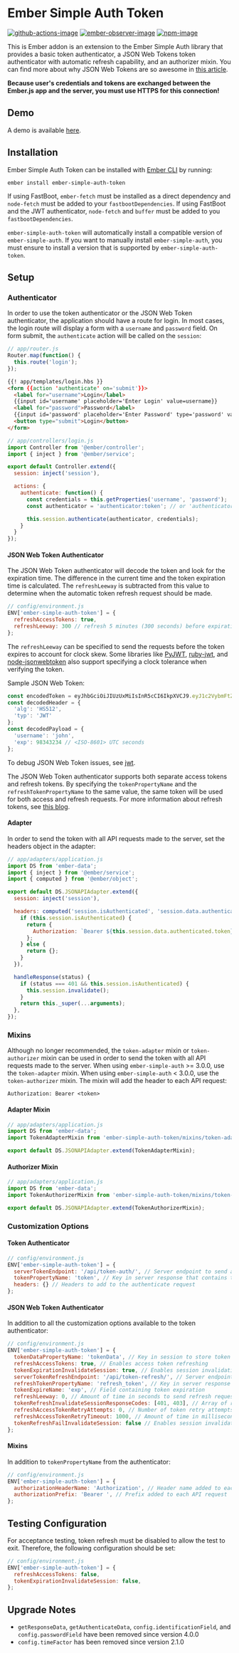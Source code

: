 # Ember Simple Auth Token

[![github-actions-image]][github-actions]
[![ember-observer-image]][ember-observer]
[![npm-image]][npm]

This is Ember addon is an extension to the Ember Simple Auth library that provides a basic token authenticator, a JSON Web Tokens token authenticator with automatic refresh capability, and an authorizer mixin. You can find more about why JSON Web Tokens are so awesome in [this article][medium-jwt].

**Because user's credentials and tokens are exchanged between the Ember.js app and the server, you must use HTTPS for this connection!**

## Demo

A demo is available [here][demo].

## Installation

Ember Simple Auth Token can be installed with [Ember CLI][ember-cli] by running:

```
ember install ember-simple-auth-token
```

If using FastBoot, `ember-fetch` must be installed as a direct dependency and `node-fetch` must be added to your `fastbootDependencies`. If using FastBoot and the JWT authenticator, `node-fetch` and `buffer` must be added to you `fastbootDependencies`.

`ember-simple-auth-token` will automatically install a compatible version of `ember-simple-auth`. If you want to manually install `ember-simple-auth`, you must ensure to install a version that is supported by `ember-simple-auth-token`.

## Setup

### Authenticator

In order to use the token authenticator or the JSON Web Token authenticator, the application should have a route for login. In most cases, the login route will display a form with a `username` and `password` field. On form submit, the `authenticate` action will be called on the `session`:

```js
// app/router.js
Router.map(function() {
  this.route('login');
});
```

```html
{{! app/templates/login.hbs }}
<form {{action 'authenticate' on='submit'}}>
  <label for="username">Login</label>
  {{input id='username' placeholder='Enter Login' value=username}}
  <label for="password">Password</label>
  {{input id='password' placeholder='Enter Password' type='password' value=password}}
  <button type="submit">Login</button>
</form>
```

```js
// app/controllers/login.js
import Controller from '@ember/controller';
import { inject } from '@ember/service';

export default Controller.extend({
  session: inject('session'),

  actions: {
    authenticate: function() {
      const credentials = this.getProperties('username', 'password');
      const authenticator = 'authenticator:token'; // or 'authenticator:jwt'

      this.session.authenticate(authenticator, credentials);
    }
  }
});
```

#### JSON Web Token Authenticator

The JSON Web Token authenticator will decode the token and look for the expiration time. The difference in the current time and the token expiration time is calculated. The `refreshLeeway` is subtracted from this value to determine when the automatic token refresh request should be made.

```js
// config/environment.js
ENV['ember-simple-auth-token'] = {
  refreshAccessTokens: true,
  refreshLeeway: 300 // refresh 5 minutes (300 seconds) before expiration
};
```

The `refreshLeeway` can be specified to send the requests before the token expires to account for clock skew. Some libraries like [PyJWT][pyjwt], [ruby-jwt][ruby-jwt], and [node-jsonwebtoken][node-jsonwebtoken] also support specifying a clock tolerance when verifying the token.

Sample JSON Web Token:

```js
const encodedToken = eyJhbGciOiJIUzUxMiIsInR5cCI6IkpXVCJ9.eyJ1c2VybmFtZSI6ImpvaG4iLCJleHAiOjk4MzQzMjM0fQ.FKuPdB7vmkRfR2fqaWEyltlgOt57lYQ2vC_vFXtlMMJfpCMMq0BEoXEC6rLC5ygORcKHprupi06Zmx0D8nChPQ;
const decodedHeader = {
  'alg': 'HS512',
  'typ': 'JWT'
};
const decodedPayload = {
  'username': 'john',
  'exp': 98343234 // <ISO-8601> UTC seconds
};
```

To debug JSON Web Token issues, see [jwt][jwt].

The JSON Web Token authenticator supports both separate access tokens and refresh tokens. By specifying the `tokenPropertyName` and the `refreshTokenPropertyName` to the same value, the same token will be used for both access and refresh requests. For more information about refresh tokens, see [this blog][blog-refresh-token].

#### Adapter

In order to send the token with all API requests made to the server, set the headers object in the adapter:

```js
// app/adapters/application.js
import DS from 'ember-data';
import { inject } from '@ember/service';
import { computed } from '@ember/object';

export default DS.JSONAPIAdapter.extend({
  session: inject('session'),

  headers: computed('session.isAuthenticated', 'session.data.authenticated.token', function() {
    if (this.session.isAuthenticated) {
      return {
        Authorization: `Bearer ${this.session.data.authenticated.token}`,
      };
    } else {
      return {};
    }
  }),

  handleResponse(status) {
    if (status === 401 && this.session.isAuthenticated) {
      this.session.invalidate();
    }
    return this._super(...arguments);
  },
});
```

### Mixins

Although no longer recommended, the `token-adapter` mixin or `token-authorizer` mixin can be used in order to send the token with all API requests made to the server. When using `ember-simple-auth` >= 3.0.0, use the `token-adapter` mixin. When using `ember-simple-auth` < 3.0.0, use the `token-authorizer` mixin. The mixin will add the header to each API request:

```
Authorization: Bearer <token>
```

#### Adapter Mixin

```js
// app/adapters/application.js
import DS from 'ember-data';
import TokenAdapterMixin from 'ember-simple-auth-token/mixins/token-adapter';

export default DS.JSONAPIAdapter.extend(TokenAdapterMixin);
```

#### Authorizer Mixin

```js
// app/adapters/application.js
import DS from 'ember-data';
import TokenAuthorizerMixin from 'ember-simple-auth-token/mixins/token-authorizer';

export default DS.JSONAPIAdapter.extend(TokenAuthorizerMixin);
```

### Customization Options

#### Token Authenticator

```js
// config/environment.js
ENV['ember-simple-auth-token'] = {
  serverTokenEndpoint: '/api/token-auth/', // Server endpoint to send authenticate request
  tokenPropertyName: 'token', // Key in server response that contains the access token
  headers: {} // Headers to add to the authenticate request
};
```

#### JSON Web Token Authenticator

In addition to all the customization options available to the token authenticator:

```js
// config/environment.js
ENV['ember-simple-auth-token'] = {
  tokenDataPropertyName: 'tokenData', // Key in session to store token data
  refreshAccessTokens: true, // Enables access token refreshing
  tokenExpirationInvalidateSession: true, // Enables session invalidation on token expiration
  serverTokenRefreshEndpoint: '/api/token-refresh/', // Server endpoint to send refresh request
  refreshTokenPropertyName: 'refresh_token', // Key in server response that contains the refresh token
  tokenExpireName: 'exp', // Field containing token expiration
  refreshLeeway: 0, // Amount of time in seconds to send refresh request before token expiration
  tokenRefreshInvalidateSessionResponseCodes: [401, 403], // Array of response codes that cause an immediate session invalidation if received when attempting to refresh the token
  refreshAccessTokenRetryAttempts: 0, // Number of token retry attempts to make
  refreshAccessTokenRetryTimeout: 1000, // Amount of time in milliseconds to wait between token refresh retry attempts
  tokenRefreshFailInvalidateSession: false // Enables session invalidation if all token refresh retry requests fail
};
```

#### Mixins

In addition to `tokenPropertyName` from the authenticator:

```js
// config/environment.js
ENV['ember-simple-auth-token'] = {
  authorizationHeaderName: 'Authorization', // Header name added to each API request
  authorizationPrefix: 'Bearer ', // Prefix added to each API request
};
```

## Testing Configuration

For acceptance testing, token refresh must be disabled to allow the test to exit. Therefore, the following configuration should be set:

```js
// config/environment.js
ENV['ember-simple-auth-token'] = {
  refreshAccessTokens: false,
  tokenExpirationInvalidateSession: false,
};
```

## Upgrade Notes

- `getResponseData`, `getAuthenticateData`, `config.identificationField`, and `config.passwordField` have been removed since version 4.0.0
- `config.timeFactor` has been removed since version 2.1.0


[github-actions-image]: https://github.com/fenichelar/ember-simple-auth-token/actions/workflows/test.yml/badge.svg
[github-actions]: https://github.com/fenichelar/ember-simple-auth-token/actions/workflows/test.yml
[ember-observer-image]: https://emberobserver.com/badges/ember-simple-auth-token.svg
[ember-observer]: https://emberobserver.com/addons/ember-simple-auth-token
[npm-image]: https://img.shields.io/npm/v/ember-simple-auth-token.svg
[npm]: https://www.npmjs.com/package/ember-simple-auth-token

[demo]: https://fenichelar.github.io/ember-simple-auth-token
[ember-cli]: https://ember-cli.com
[ember-simple-auth]: https://github.com/simplabs/ember-simple-auth
[pyjwt]: https://github.com/jpadilla/pyjwt
[ruby-jwt]: https://github.com/jwt/ruby-jwt
[node-jsonwebtoken]: https://github.com/auth0/node-jsonwebtoken
[jwt]: https://jwt.io
[medium-jwt]: https://medium.com/@leo/why-json-web-tokens-are-truly-awesome-23fb80b7fc20
[blog-refresh-token]: https://auth0.com/blog/refresh-tokens-what-are-they-and-when-to-use-them
